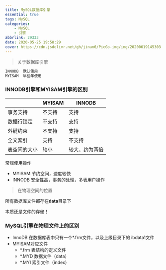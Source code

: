 ```yaml
---
title: MySQL数据库引擎
essential: true
tags: MySQL
categories: 
	- MySQL
	- 引擎
abbrlink: 29333
date: 2020-05-25 19:58:29
cover: https://cdn.jsdelivr.net/gh/jinan6/PicGo-img/img/20200619145303.jpg
---
```


> 关于数据库引擎



````sql
INNODB  默认使用
MYISAM  早些年使用
````



### INNODB引擎和MYISAM引擎的区别

|              | MYISAM | INNODB         |
| ------------ | ------ | -------------- |
| 事务支持     | 不支持 | 支持           |
| 数据行锁定   | 不支持 | 支持           |
| 外键约束     | 不支持 | 支持           |
| 全文索引     | 支持   | 不支持         |
| 表空间的大小 | 较小   | 较大，约为两倍 |

常规使用操作

- MYISAM   节约空间，速度较快
- INNODB   安全性高，事务的处理，多表用户操作



> 在物理空间的位置

所有数据库文件都存在**data**目录下

本质还是文件的存储！

### MySQL引擎在物理文件上的区别

- InnoDB 在数据库表中只有一个*.frm文件，以及上级目录下的 ibdata1文件
- MYISAM对应文件
  - *.frm   表结构的定义文件
  - *.MYD   数据文件（data）
  - *.MYI  索引文件（index）



